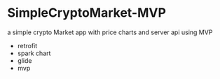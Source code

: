 # SimpleCryptoMarket-MVP
a simple crypto Market app with price charts and server api using MVP

- retrofit
- spark chart
- glide
- mvp
